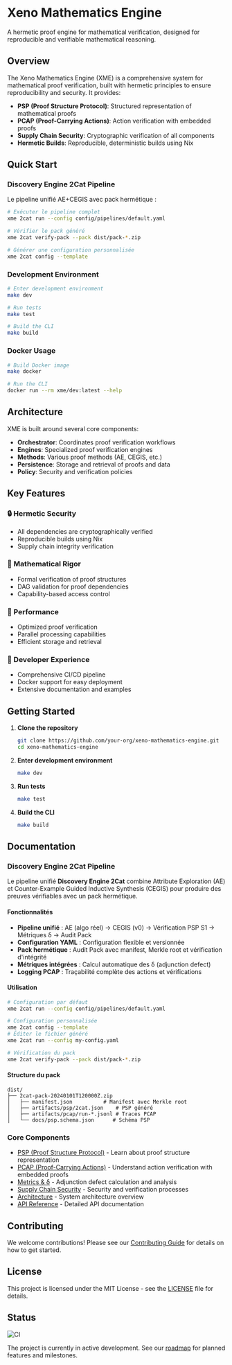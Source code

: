 # Xeno Mathematics Engine

A hermetic proof engine for mathematical verification, designed for reproducible and verifiable mathematical reasoning.

## Overview

The Xeno Mathematics Engine (XME) is a comprehensive system for mathematical proof verification, built with hermetic principles to ensure reproducibility and security. It provides:

- **PSP (Proof Structure Protocol)**: Structured representation of mathematical proofs
- **PCAP (Proof-Carrying Actions)**: Action verification with embedded proofs
- **Supply Chain Security**: Cryptographic verification of all components
- **Hermetic Builds**: Reproducible, deterministic builds using Nix

## Quick Start

### Discovery Engine 2Cat Pipeline

Le pipeline unifié AE+CEGIS avec pack hermétique :

```bash
# Exécuter le pipeline complet
xme 2cat run --config config/pipelines/default.yaml

# Vérifier le pack généré
xme 2cat verify-pack --pack dist/pack-*.zip

# Générer une configuration personnalisée
xme 2cat config --template
```

### Development Environment

```bash
# Enter development environment
make dev

# Run tests
make test

# Build the CLI
make build
```

### Docker Usage

```bash
# Build Docker image
make docker

# Run the CLI
docker run --rm xme/dev:latest --help
```

## Architecture

XME is built around several core components:

- **Orchestrator**: Coordinates proof verification workflows
- **Engines**: Specialized proof verification engines
- **Methods**: Various proof methods (AE, CEGIS, etc.)
- **Persistence**: Storage and retrieval of proofs and data
- **Policy**: Security and verification policies

## Key Features

### 🔒 Hermetic Security
- All dependencies are cryptographically verified
- Reproducible builds using Nix
- Supply chain integrity verification

### 🧮 Mathematical Rigor
- Formal verification of proof structures
- DAG validation for proof dependencies
- Capability-based access control

### 🚀 Performance
- Optimized proof verification
- Parallel processing capabilities
- Efficient storage and retrieval

### 🔧 Developer Experience
- Comprehensive CI/CD pipeline
- Docker support for easy deployment
- Extensive documentation and examples

## Getting Started

1. **Clone the repository**
   ```bash
   git clone https://github.com/your-org/xeno-mathematics-engine.git
   cd xeno-mathematics-engine
   ```

2. **Enter development environment**
   ```bash
   make dev
   ```

3. **Run tests**
   ```bash
   make test
   ```

4. **Build the CLI**
   ```bash
   make build
   ```

## Documentation

### Discovery Engine 2Cat Pipeline

Le pipeline unifié **Discovery Engine 2Cat** combine Attribute Exploration (AE) et Counter-Example Guided Inductive Synthesis (CEGIS) pour produire des preuves vérifiables avec un pack hermétique.

#### Fonctionnalités
- **Pipeline unifié** : AE (algo réel) → CEGIS (v0) → Vérification PSP S1 → Métriques δ → Audit Pack
- **Configuration YAML** : Configuration flexible et versionnée
- **Pack hermétique** : Audit Pack avec manifest, Merkle root et vérification d'intégrité
- **Métriques intégrées** : Calcul automatique des δ (adjunction defect)
- **Logging PCAP** : Traçabilité complète des actions et vérifications

#### Utilisation
```bash
# Configuration par défaut
xme 2cat run --config config/pipelines/default.yaml

# Configuration personnalisée
xme 2cat config --template
# Éditer le fichier généré
xme 2cat run --config my-config.yaml

# Vérification du pack
xme 2cat verify-pack --pack dist/pack-*.zip
```

#### Structure du pack
```
dist/
├── 2cat-pack-20240101T120000Z.zip
│   ├── manifest.json          # Manifest avec Merkle root
│   ├── artifacts/psp/2cat.json    # PSP généré
│   ├── artifacts/pcap/run-*.jsonl # Traces PCAP
│   └── docs/psp.schema.json      # Schéma PSP
```

### Core Components

- [PSP (Proof Structure Protocol)](psp.md) - Learn about proof structure representation
- [PCAP (Proof-Carrying Actions)](pcap.md) - Understand action verification with embedded proofs
- [Metrics & δ](metrics.md) - Adjunction defect calculation and analysis
- [Supply Chain Security](supply-chain.md) - Security and verification processes
- [Architecture](architecture.md) - System architecture overview
- [API Reference](api/) - Detailed API documentation

## Contributing

We welcome contributions! Please see our [Contributing Guide](contributing.md) for details on how to get started.

## License

This project is licensed under the MIT License - see the [LICENSE](license.md) file for details.

## Status

![CI](https://github.com/your-org/xeno-mathematics-engine/workflows/CI/badge.svg)

The project is currently in active development. See our [roadmap](roadmap.md) for planned features and milestones.

